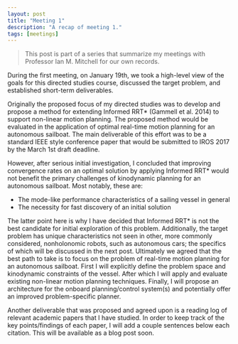 ```yaml
---
layout: post
title: "Meeting 1"
description: "A recap of meeting 1."
tags: [meetings]
---
```


> This post is part of a series that summarize my meetings with Professor Ian M. Mitchell for our own records.

During the first meeting, on January 19th, we took a high-level view of the goals for this directed studies course, discussed the target problem, and established short-term deliverables.

Originally the proposed focus of my directed studies was to develop and propose a method for extending Informed RRT* (Gammell et al. 2014) to support non-linear motion planning. The proposed method would be evaluated in the application of optimal real-time motion planning for an autonomous sailboat. The main deliverable of this effort was to be a standard IEEE style conference paper that would be submitted to IROS 2017 by the March 1st draft deadline.

However, after serious initial investigation, I concluded that improving convergence rates on an optimal solution by applying Informed RRT* would not benefit the primary challenges of kinodynamic planning for an autonomous sailboat. Most notably, these are:
- The mode-like performance characteristics of a sailing vessel in general
- The necessity for fast discovery of an initial solution

The latter point here is why I have decided that Informed RRT* is not the best candidate for initial exploration of this problem. Additionally, the target problem has unique characteristics not seen in other, more commonly considered, nonholonomic robots, such as autonomous cars; the specifics of which will be discussed in the next post. Ultimately we agreed that the best path to take is to focus on the problem of real-time motion planning for an autonomous sailboat. First I will explicitly define the problem space and kinodynamic constraints of the vessel. After which I will apply and evaluate existing non-linear motion planning techniques. Finally, I will propose an architecture for the onboard planning/control system(s) and potentially offer an improved problem-specific planner.

Another deliverable that was proposed and agreed upon is a reading log of relevant academic papers that I have studied. In order to keep track of the key points/findings of each paper, I will add a couple sentences below each citation. This will be available as a blog post soon.
